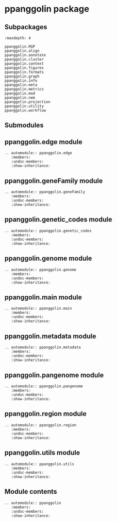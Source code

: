 # ppanggolin package

## Subpackages

```{toctree}
:maxdepth: 4

ppanggolin.RGP
ppanggolin.align
ppanggolin.annotate
ppanggolin.cluster
ppanggolin.context
ppanggolin.figures
ppanggolin.formats
ppanggolin.graph
ppanggolin.info
ppanggolin.meta
ppanggolin.metrics
ppanggolin.mod
ppanggolin.nem
ppanggolin.projection
ppanggolin.utility
ppanggolin.workflow
```

## Submodules

## ppanggolin.edge module

```{eval-rst}
.. automodule:: ppanggolin.edge
   :members:
   :undoc-members:
   :show-inheritance:
```

## ppanggolin.geneFamily module

```{eval-rst}
.. automodule:: ppanggolin.geneFamily
   :members:
   :undoc-members:
   :show-inheritance:
```

## ppanggolin.genetic_codes module

```{eval-rst}
.. automodule:: ppanggolin.genetic_codes
   :members:
   :undoc-members:
   :show-inheritance:
```

## ppanggolin.genome module

```{eval-rst}
.. automodule:: ppanggolin.genome
   :members:
   :undoc-members:
   :show-inheritance:
```

## ppanggolin.main module

```{eval-rst}
.. automodule:: ppanggolin.main
   :members:
   :undoc-members:
   :show-inheritance:
```

## ppanggolin.metadata module

```{eval-rst}
.. automodule:: ppanggolin.metadata
   :members:
   :undoc-members:
   :show-inheritance:
```

## ppanggolin.pangenome module

```{eval-rst}
.. automodule:: ppanggolin.pangenome
   :members:
   :undoc-members:
   :show-inheritance:
```

## ppanggolin.region module

```{eval-rst}
.. automodule:: ppanggolin.region
   :members:
   :undoc-members:
   :show-inheritance:
```

## ppanggolin.utils module

```{eval-rst}
.. automodule:: ppanggolin.utils
   :members:
   :undoc-members:
   :show-inheritance:
```

## Module contents

```{eval-rst}
.. automodule:: ppanggolin
   :members:
   :undoc-members:
   :show-inheritance:
```
